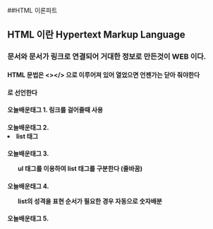 ##HTML 이론파트
## HTML 이란 Hypertext Markup Language
### 문서와 문서가 링크로 연결되어 거대한 정보로 만든것이 WEB 이다.
#### HTML 문법은 <></> 으로 이루어져 있어 열었으면 언젠가는 닫아 줘야한다
#### <!DOCTYPE html> 로 선언한다

#### 오늘배운태그 1. <a> 링크를 걸어줄때 사용 
#### 오늘배운태그 2. <li> list 태그 
#### 오늘배운태그 3. <ul> ul 태그를 이용하여 list 태그를 구분한다 (줄바꿈)
#### 오늘배운태그 4. <ol> list의 성격을 표현 순서가 필요한 경우 자동으로 숫자배분
#### 오늘배운태그 5. <title> 문서의 제목이 된다(탭부분에 나오는 이름)

#### 정리 100 ~ 200개의 HTMl 태그가 존재하지만 다 알필요는 없습니다. "정보" 를 태그라는것을 이용해서 규정하고 정의하는것이 HTML 의 궁극적인 목표이다. 
